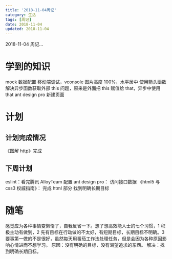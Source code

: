 ```yaml
---
title: '2018-11-04周记'
category: 生活
tags: [周记]
date: 2018-11-04
updated: 2018-11-04
---
```


2018-11-04 周记...

<!-- more -->

# 学到的知识

mock 数据配置
移动端调试，vconsole
图片高度 100%，水平居中
使用箭头函数解决异步函数获取外部 this 问题，原来是外面把 this 赋值给 that，异步中使用 that
ant design pro 新建页面

# 计划

## 计划完成情况

《图解 http》完成

## 下周计划

eslint：看完腾讯 AlloyTeam 配置
ant design pro： 访问接口数据
《html5 与 css3 权威指南》： 完成 html 部分
找到明确长期目标

# 随笔

感觉应为各种事情变懒惰了，自我反省一下。想了想高效能人士的七个习惯，1 积极主动有做到，2 先有目标在行动做的不太好，有短期目标，长期目标不明确。3 要事第一做的不是很好，虽然每天用番茄工作法处理任务，但是会因为各种原因影响心情进而不想学习。
原因：没有明确的目标，没有渴望追求的东西。
解决：找到明确长期目标。
